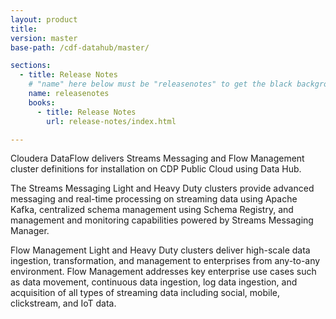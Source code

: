 ```yaml
---
layout: product
title:
version: master
base-path: /cdf-datahub/master/

sections:
  - title: Release Notes
    # "name" here below must be "releasenotes" to get the black background
    name: releasenotes
    books:
      - title: Release Notes
        url: release-notes/index.html

---
```


Cloudera DataFlow delivers Streams Messaging and Flow Management cluster
definitions for installation on CDP Public Cloud using Data Hub.

The Streams Messaging Light and Heavy Duty clusters provide advanced
messaging and real-time processing on streaming data using Apache Kafka,
centralized schema management using Schema Registry, and management and
monitoring capabilities powered by Streams Messaging Manager.

Flow Management Light and Heavy Duty clusters deliver high-scale data
ingestion, transformation, and management to enterprises from any-to-any
environment. Flow Management addresses key enterprise use cases such as
data movement, continuous data ingestion, log data ingestion, and
acquisition of all types of streaming data including social, mobile,
clickstream, and IoT data.
